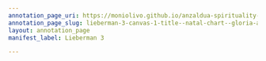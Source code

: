 ```yaml
---
annotation_page_uri: https://moniolivo.github.io/anzaldua-spirituality-recordings/annotations/lieberman-3-canvas-1-title--natal-chart--gloria-anzald-a-and-chela-sandoval-location--box--5--folder--11.json
annotation_page_slug: lieberman-3-canvas-1-title--natal-chart--gloria-anzald-a-and-chela-sandoval-location--box--5--folder--11
layout: annotation_page
manifest_label: Lieberman 3

---
```

